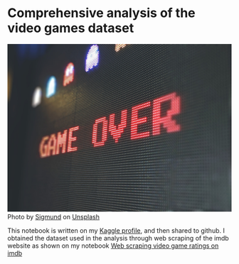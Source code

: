 # Comprehensive analysis of the video games dataset
![](img/sigmund-By-tZImt0Ms-unsplash.jpg)
Photo by <a href="https://unsplash.com/@sigmund?utm_source=unsplash&utm_medium=referral&utm_content=creditCopyText">Sigmund</a> on <a href="https://unsplash.com/s/photos/video-games?utm_source=unsplash&utm_medium=referral&utm_content=creditCopyText">Unsplash</a>
  
This notebook is written on my [Kaggle profile](https://www.kaggle.com/code/nyagami/a-deep-dive-into-the-video-games-dataset), and then shared to github. I obtained the dataset used in the analysis through web scraping of the imdb website as shown on my notebook [Web scraping video game ratings on imdb](https://www.kaggle.com/code/nyagami/web-scraping-video-game-ratings-on-imdb) 

